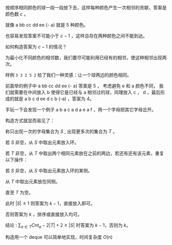 按顺序相同颜色的球一段一段放下去，这样每种颜色产生一次相邻的贡献，答案是 颜色数 $c$ 。 

就像 a bb cc dd ee (- a) 就是 $5$ 种颜色。

也容易发现答案不可能小于 $c - 1$ ，这样总存在两种颜色之间不能到达。

如何构造答案为 $c-1$ 的情况？ 

为最小化不同颜色的相邻数，我们要尽可能利用已经有的相邻，使这种相邻出现两次。

样例 ``3 3 2 5 2`` 给了我们一种灵感：让一个球两边的颜色相同。

前面举的例子中  a bb cc dd ee (- a) 答案是 $5$ ， 考虑避免 e 和 a 颜色不同， 我们就需要在中间放入 b 使得它是已经与 a 相邻过的球，同理放入 c ， d  ，最后形成的就是 a b c d ee d c b (-a) ，答案为 $4$。

手玩一下会发现一个例子 a b a c a d a e a f ，用一个字母把其它字母岔开。

构造方式就显而易见了：

称只出现一次的字母集合为 $S$ , 出现更多次的集合为 $T$ 。

若 $S$ 非空，从 $S$ 中取出元素放入环。

若 $T$ 非空，从 $T$ 中取出两个相同元素放在之前的两边，若还有还有该元素，重复以下操作：

若 $S$ 非空，从 $S$ 中取出元素放入环的某侧。

从 $T$ 中取出元素放在同侧。

直至 $T$ 为空。

此时 $|S|\leq 1$ 则答案为 $k - 1$，直接放入即可。

否则答案为 $k$ ，排序或直接放入均可。

结论 : $\sum_{a\in T} Cnt_a - 2
|T| + 2\geq |S|$ 时答案为 $k - 1$，否则为 $k$。

构造用一个 deque 可以简单地实现，时间复杂度 $O(n)$

